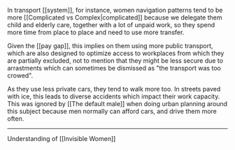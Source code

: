 In transport [[system]], for instance, women navigation patterns tend to be more [[Complicated vs Complex|complicated]] because we delegate them child and elderly care, together with a lot of unpaid work, so they spend more time from place to place and need to use more transfer.

Given the [[pay gap]], this implies on them using more public transport, which are also designed to optimize access to workplaces from which they are partially excluded, not to mention that they might be less secure due to arrastments which can sometimes be dismissed as "the transport was too crowed".

As they use less private cars, they tend to walk more too. In streets paved with ice, this leads to diverse accidents which impact their work capacity. This was ignored by [[The default male]] when doing urban planning around this subject because men normally can afford cars, and drive them more often.

---

Understanding of [[Invisible Women]]